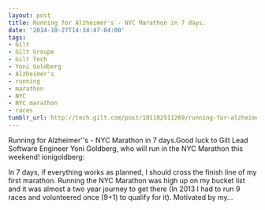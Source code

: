 ```yaml
---
layout: post
title: Running for Alzheimer's - NYC Marathon in 7 days.
date: '2014-10-27T14:34:47-04:00'
tags:
- Gilt
- Gilt Groupe
- Gilt Tech
- Yoni Goldberg
- Alzheimer's
- running
- marathon
- NYC
- NYC marathon
- races
tumblr_url: http://tech.gilt.com/post/101102511269/running-for-alzheimers-nyc-marathon-in-7-days
---
```

Running for Alzheimer''s - NYC Marathon in 7 days.Good luck to Gilt Lead Software Engineer Yoni Goldberg, who will run in the NYC Marathon this weekend!
ionigoldberg:


In 7 days, if everything works as planned, I should cross the finish line of my first marathon. Running the NYC Marathon was high up on my bucket list and it was almost a two year journey to get there (In 2013 I had to run 9 races and volunteered once (9+1) to qualify for it).
Motivated by my…
